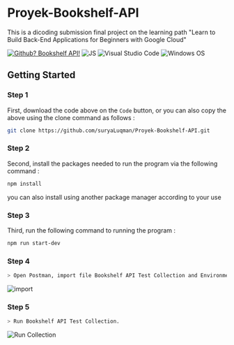 # Proyek-Bookshelf-API
This is a dicoding submission final project  on the learning path "Learn to Build Back-End Applications for Beginners with Google Cloud"


[![Github? Bookshelf API!](https://badgen.net/badge/Github/Bookshelf%20API?color=63BB15&icon=github)](https://github.com/suryaLuqman/Proyek-Bookshelf-API) ![JS](https://img.shields.io/badge/Javascript%20-%23323330.svg?&style=flat&logo=javascript&logoColor=23F7DF1E&color=34495E) ![Visual Studio Code](https://img.shields.io/badge/Visual_Studio_Code-0078D4?style=flat&logo=visual%20studio%20code&logoColor=1589BB&color=626262) ![Windows OS](https://img.shields.io/badge/Windows-0078D6?style=flat&logo=windows&logoColor=white&color=)


<h2>Getting Started</h2>
<h3 >

Step 1

</h3>

First, download the code above on the `Code` button, or you can also copy the above using the clone command as follows :


```sh
git clone https://github.com/suryaLuqman/Proyek-Bookshelf-API.git
```

<h3 >

Step 2

</h3>

Second, install the packages needed to run the program via the following command :

```sh
npm install
```

you can also install using another package manager according to your use

<h3 >

Step 3

</h3>

Third, run the following command to running the program :

```sh
npm run start-dev
```

<h3 >

Step 4

</h3>

```sh
> Open Postman, import file Bookshelf API Test Collection and Environment.
```

![import](https://user-images.githubusercontent.com/44109243/227310607-3358fa96-00db-4a9e-9dff-9bdb8bdf7b34.jpeg)

  

<h3 >

Step 5

</h3>

```sh
> Run Bookshelf API Test Collection.
```

![Run Collection ](https://user-images.githubusercontent.com/44109243/227311137-b9137837-8515-4f80-b344-9b0f28a4bd1d.png)


